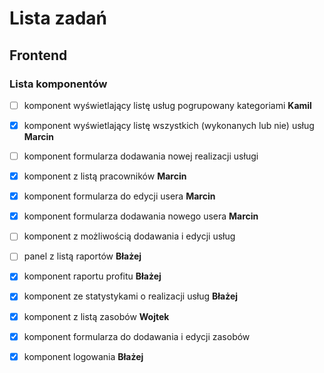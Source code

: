 # Lista zadań

## Frontend

### Lista komponentów

- [ ] komponent wyświetlający listę usług pogrupowany kategoriami **Kamil**

- [X] komponent wyświetlający listę wszystkich (wykonanych lub nie) usług **Marcin**

- [ ] komponent formularza dodawania nowej realizacji usługi

- [X] komponent z listą pracowników **Marcin**

- [X] komponent formularza do edycji usera **Marcin**

- [X] komponent formularza dodawania nowego usera **Marcin**

- [ ] komponent z możliwością dodawania i edycji usług

- [ ] panel z listą raportów **Błażej**

- [X] komponent raportu profitu **Błażej**

- [X] komponent ze statystykami o realizacji usług **Błażej**

- [X] komponent z listą zasobów **Wojtek**

- [X] komponent formularza do dodawania i edycji zasobów

- [X] komponent logowania **Błażej**


